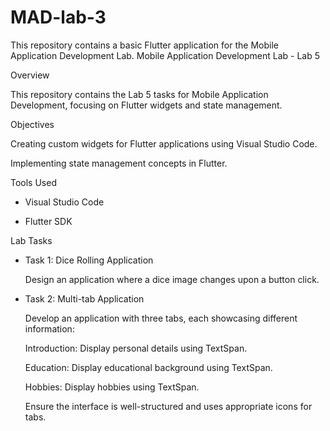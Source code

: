 # MAD-lab-3
This repository contains a basic Flutter application for the Mobile Application Development Lab. 
Mobile Application Development Lab - Lab 5

Overview

This repository contains the Lab 5 tasks for Mobile Application Development, focusing on Flutter widgets and state management.

Objectives

Creating custom widgets for Flutter applications using Visual Studio Code.

Implementing state management concepts in Flutter.

Tools Used

 - Visual Studio Code

 - Flutter SDK

Lab Tasks

- Task 1: Dice Rolling Application

  Design an application where a dice image changes upon a button click.

- Task 2: Multi-tab Application

   Develop an application with three tabs, each showcasing different information:

   Introduction: Display personal details using TextSpan.

   Education: Display educational background using TextSpan.

   Hobbies: Display hobbies using TextSpan.

   Ensure the interface is well-structured and uses appropriate icons for tabs.




